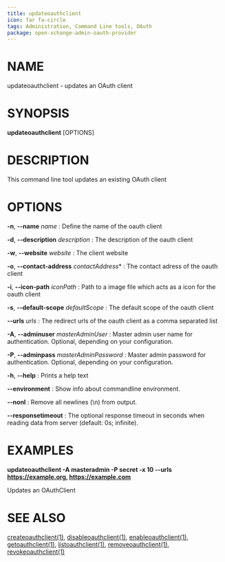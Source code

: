 ```yaml
---
title: updateoauthclient
icon: far fa-circle
tags: Administration, Command Line tools, OAuth
package: open-xchange-admin-oauth-provider
---
```


# NAME

updateoauthclient - updates an OAuth client

# SYNOPSIS

**updateoauthclient** [OPTIONS]

# DESCRIPTION

This command line tool updates an existing OAuth client

# OPTIONS

**-n**, **--name** *name*
: Define the name of the oauth client

**-d**, **--description** *description*
: The description of the oauth client

**-w**, **--website** *website*
: The client website
          
**-o**, **--contact-address** *contactAddress**
: The contact adress of the oauth client

**-i**, **--icon-path** *iconPath*
: Path to a image file which acts as a icon for the oauth client

**-s**, **--default-scope** *defaultScope*
: The default scope of the oauth client

**--urls** *urls*
: The redirect urls of the oauth client as a comma separated list

**-A**, **--adminuser** *masterAdminUser*
:   Master admin user name for authentication. Optional, depending on your configuration.

**-P**, **--adminpass** *masterAdminPassword*
:   Master admin password for authentication. Optional, depending on your configuration.

**-h**, **--help**
: Prints a help text

**--environment**
:   Show info about commandline environment.

**--nonl**
:   Remove all newlines (\\n) from output.

**--responsetimeout**
: The optional response timeout in seconds when reading data from server (default: 0s; infinite).

# EXAMPLES

**updateoauthclient -A masteradmin -P secret -x 10 --urls https://example.org, https://example.com**

Updates an OAuthClient

# SEE ALSO

[createoauthclient(1)](createoauthclient.html), [disableoauthclient(1)](disableoauthclient.html), [enableoauthclient(1)](enableoauthclient.html), [getoauthclient(1)](getoauthclient.html), [listoauthclient(1)](listoauthclient.html), [removeoauthclient(1)](removeoauthclient.html), [revokeoauthclient(1)](revokeoauthclient.html)